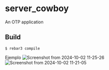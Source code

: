 server_cowboy
=====

An OTP application

Build
-----

    $ rebar3 compile

Ejemplo
![Screenshot from 2024-10-02 11-25-26](https://github.com/user-attachments/assets/49e03c8e-7177-4ec1-a358-25f744e425c8)
![Screenshot from 2024-10-02 11-21-05](https://github.com/user-attachments/assets/714c3856-0d23-4766-a1d1-349acefd6b40)
